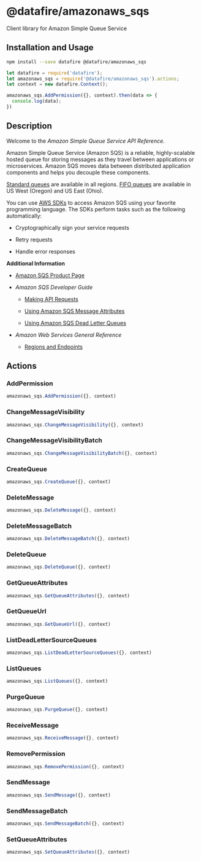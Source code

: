 # @datafire/amazonaws_sqs

Client library for Amazon Simple Queue Service

## Installation and Usage
```bash
npm install --save datafire @datafire/amazonaws_sqs
```

```js
let datafire = require('datafire');
let amazonaws_sqs = require('@datafire/amazonaws_sqs').actions;
let context = new datafire.Context();

amazonaws_sqs.AddPermission({}, context).then(data => {
  console.log(data);
})
```

## Description
<p>Welcome to the <i>Amazon Simple Queue Service API Reference</i>.</p> <p>Amazon Simple Queue Service (Amazon SQS) is a reliable, highly-scalable hosted queue for storing messages as they travel between applications or microservices. Amazon SQS moves data between distributed application components and helps you decouple these components.</p> <note> <p> <a href="http://docs.aws.amazon.com/AWSSimpleQueueService/latest/SQSDeveloperGuide/standard-queues.html">Standard queues</a> are available in all regions. <a href="http://docs.aws.amazon.com/AWSSimpleQueueService/latest/SQSDeveloperGuide/FIFO-queues.html">FIFO queues</a> are available in US West (Oregon) and US East (Ohio).</p> </note> <p>You can use <a href="http://aws.amazon.com/tools/#sdk">AWS SDKs</a> to access Amazon SQS using your favorite programming language. The SDKs perform tasks such as the following automatically:</p> <ul> <li> <p>Cryptographically sign your service requests</p> </li> <li> <p>Retry requests</p> </li> <li> <p>Handle error responses</p> </li> </ul> <p> <b>Additional Information</b> </p> <ul> <li> <p> <a href="http://aws.amazon.com/sqs/">Amazon SQS Product Page</a> </p> </li> <li> <p> <i>Amazon SQS Developer Guide</i> </p> <ul> <li> <p> <a href="http://docs.aws.amazon.com/AWSSimpleQueueService/latest/SQSDeveloperGuide/MakingRequestsArticle.html">Making API Requests</a> </p> </li> <li> <p> <a href="http://docs.aws.amazon.com/AWSSimpleQueueService/latest/SQSDeveloperGuide/sqs-message-attributes.html">Using Amazon SQS Message Attributes</a> </p> </li> <li> <p> <a href="http://docs.aws.amazon.com/AWSSimpleQueueService/latest/SQSDeveloperGuide/sqs-dead-letter-queues.html">Using Amazon SQS Dead Letter Queues</a> </p> </li> </ul> </li> <li> <p> <i>Amazon Web Services General Reference</i> </p> <ul> <li> <p> <a href="http://docs.aws.amazon.com/general/latest/gr/rande.html#sqs_region">Regions and Endpoints</a> </p> </li> </ul> </li> </ul>

## Actions
### AddPermission



```js
amazonaws_sqs.AddPermission({}, context)
```


### ChangeMessageVisibility



```js
amazonaws_sqs.ChangeMessageVisibility({}, context)
```


### ChangeMessageVisibilityBatch



```js
amazonaws_sqs.ChangeMessageVisibilityBatch({}, context)
```


### CreateQueue



```js
amazonaws_sqs.CreateQueue({}, context)
```


### DeleteMessage



```js
amazonaws_sqs.DeleteMessage({}, context)
```


### DeleteMessageBatch



```js
amazonaws_sqs.DeleteMessageBatch({}, context)
```


### DeleteQueue



```js
amazonaws_sqs.DeleteQueue({}, context)
```


### GetQueueAttributes



```js
amazonaws_sqs.GetQueueAttributes({}, context)
```


### GetQueueUrl



```js
amazonaws_sqs.GetQueueUrl({}, context)
```


### ListDeadLetterSourceQueues



```js
amazonaws_sqs.ListDeadLetterSourceQueues({}, context)
```


### ListQueues



```js
amazonaws_sqs.ListQueues({}, context)
```


### PurgeQueue



```js
amazonaws_sqs.PurgeQueue({}, context)
```


### ReceiveMessage



```js
amazonaws_sqs.ReceiveMessage({}, context)
```


### RemovePermission



```js
amazonaws_sqs.RemovePermission({}, context)
```


### SendMessage



```js
amazonaws_sqs.SendMessage({}, context)
```


### SendMessageBatch



```js
amazonaws_sqs.SendMessageBatch({}, context)
```


### SetQueueAttributes



```js
amazonaws_sqs.SetQueueAttributes({}, context)
```



